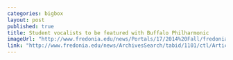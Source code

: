 ```yaml
---
categories: bigbox
layout: post
published: true
title: Student vocalists to be featured with Buffalo Philharmonic
imageUrl: "http://www.fredonia.edu/news/Portals/17/2014%20Fall/fredonia-vocalists-to-sing-Gershwin-for-web.jpg"
link: "http://www.fredonia.edu/news/ArchivesSearch/tabid/1101/ctl/ArticleView/mid/1878/articleId/5047/Student_vocalists_to_be_featured_with_Buffalo_Philharmonic.aspx"
---
```


